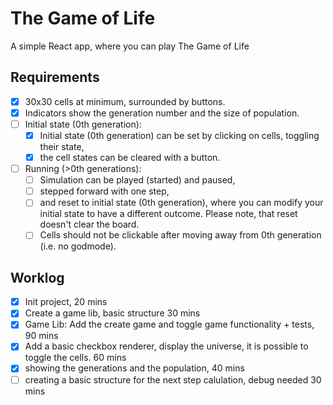 # The Game of Life

A simple React app, where you can play The Game of Life

## Requirements

- [x] 30x30 cells at minimum, surrounded by buttons.
- [x] Indicators show the generation number and the size of population.
- [ ] Initial state (0th generation):
  - [x] Initial state (0th generation) can be set by clicking on cells, toggling their state,
  - [x] the cell states can be cleared with a button.
- [ ] Running (>0th generations):
  - [ ] Simulation can be played (started) and paused,
  - [ ] stepped forward with one step,
  - [ ] and reset to initial state (0th generation), where you can modify your initial state to have a different outcome. Please note, that reset doesn't clear the board.
  - [ ] Cells should not be clickable after moving away from 0th generation (i.e. no godmode).

## Worklog

- [x] Init project, 20 mins
- [x] Create a game lib, basic structure 30 mins
- [x] Game Lib: Add the create game and toggle game functionality + tests, 90 mins
- [x] Add a basic checkbox renderer, display the universe, it is possible
      to toggle the cells. 60 mins
- [x] showing the generations and the population, 40 mins
- [ ] creating a basic structure for the next step calulation, debug needed 30 mins